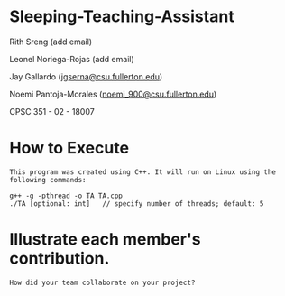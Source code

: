 # Sleeping-Teaching-Assistant

Rith Sreng (add email)

Leonel Noriega-Rojas (add email)

Jay Gallardo (jgserna@csu.fullerton.edu)

Noemi Pantoja-Morales (noemi_900@csu.fullerton.edu)

CPSC 351 - 02 - 18007

# How to Execute
    This program was created using C++. It will run on Linux using the following commands:

    g++ -g -pthread -o TA TA.cpp
    ./TA [optional: int]   // specify number of threads; default: 5

# Illustrate each member's contribution. 
    How did your team collaborate on your project?
